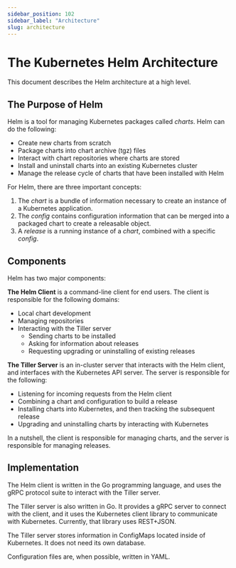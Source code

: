 ```yaml
---
sidebar_position: 102
sidebar_label: "Architecture"
slug: architecture
---
```


# The Kubernetes Helm Architecture

This document describes the Helm architecture at a high level.

## The Purpose of Helm

Helm is a tool for managing Kubernetes packages called _charts_. Helm
can do the following:

- Create new charts from scratch
- Package charts into chart archive (tgz) files
- Interact with chart repositories where charts are stored
- Install and uninstall charts into an existing Kubernetes cluster
- Manage the release cycle of charts that have been installed with Helm

For Helm, there are three important concepts:

1. The _chart_ is a bundle of information necessary to create an
   instance of a Kubernetes application.
2. The _config_ contains configuration information that can be merged
   into a packaged chart to create a releasable object.
3. A _release_ is a running instance of a _chart_, combined with a
   specific _config_.

## Components

Helm has two major components:

**The Helm Client** is a command-line client for end users. The client
is responsible for the following domains:

- Local chart development
- Managing repositories
- Interacting with the Tiller server
  - Sending charts to be installed
  - Asking for information about releases
  - Requesting upgrading or uninstalling of existing releases

**The Tiller Server** is an in-cluster server that interacts with the
Helm client, and interfaces with the Kubernetes API server. The server
is responsible for the following:

- Listening for incoming requests from the Helm client
- Combining a chart and configuration to build a release
- Installing charts into Kubernetes, and then tracking the subsequent
  release
- Upgrading and uninstalling charts by interacting with Kubernetes

In a nutshell, the client is responsible for managing charts, and the
server is responsible for managing releases.

## Implementation

The Helm client is written in the Go programming language, and uses the
gRPC protocol suite to interact with the Tiller server.

The Tiller server is also written in Go. It provides a gRPC server to
connect with the client, and it uses the Kubernetes client library to
communicate with Kubernetes. Currently, that library uses REST+JSON.

The Tiller server stores information in ConfigMaps located inside of
Kubernetes. It does not need its own database.

Configuration files are, when possible, written in YAML.
